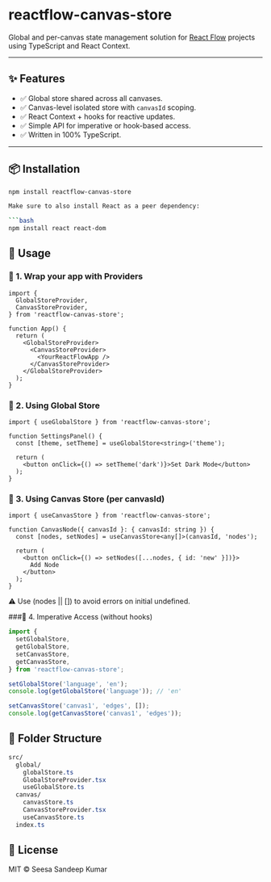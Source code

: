 # reactflow-canvas-store

Global and per-canvas state management solution for [React Flow](https://reactflow.dev/) projects using TypeScript and React Context.

---

## ✨ Features

- ✅ Global store shared across all canvases.
- ✅ Canvas-level isolated store with `canvasId` scoping.
- ✅ React Context + hooks for reactive updates.
- ✅ Simple API for imperative or hook-based access.
- ✅ Written in 100% TypeScript.

---

## 📦 Installation

```bash
npm install reactflow-canvas-store

Make sure to also install React as a peer dependency:

```bash
npm install react react-dom
```

## 🚀 Usage

### 🔸 1. Wrap your app with Providers

```tsx
import {
  GlobalStoreProvider,
  CanvasStoreProvider,
} from 'reactflow-canvas-store';

function App() {
  return (
    <GlobalStoreProvider>
      <CanvasStoreProvider>
        <YourReactFlowApp />
      </CanvasStoreProvider>
    </GlobalStoreProvider>
  );
}
```

### 🔸 2. Using Global Store

```tsx
import { useGlobalStore } from 'reactflow-canvas-store';

function SettingsPanel() {
  const [theme, setTheme] = useGlobalStore<string>('theme');

  return (
    <button onClick={() => setTheme('dark')}>Set Dark Mode</button>
  );
}
```

### 🔸 3. Using Canvas Store (per canvasId)

```tsx
import { useCanvasStore } from 'reactflow-canvas-store';

function CanvasNode({ canvasId }: { canvasId: string }) {
  const [nodes, setNodes] = useCanvasStore<any[]>(canvasId, 'nodes');

  return (
    <button onClick={() => setNodes([...nodes, { id: 'new' }])}>
      Add Node
    </button>
  );
}
```
⚠️ Use (nodes || []) to avoid errors on initial undefined.


###🔸 4. Imperative Access (without hooks)

```ts
import {
  setGlobalStore,
  getGlobalStore,
  setCanvasStore,
  getCanvasStore,
} from 'reactflow-canvas-store';

setGlobalStore('language', 'en');
console.log(getGlobalStore('language')); // 'en'

setCanvasStore('canvas1', 'edges', []);
console.log(getCanvasStore('canvas1', 'edges'));
```

## 📂 Folder Structure
```css
src/
  global/
    globalStore.ts
    GlobalStoreProvider.tsx
    useGlobalStore.ts
  canvas/
    canvasStore.ts
    CanvasStoreProvider.tsx
    useCanvasStore.ts
  index.ts
```

## 📜 License
MIT © Seesa Sandeep Kumar

